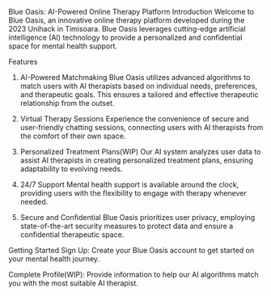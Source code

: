 Blue Oasis: AI-Powered Online Therapy Platform
Introduction
Welcome to Blue Oasis, an innovative online therapy platform developed during the 2023 Unihack in Timisoara. Blue Oasis leverages cutting-edge artificial intelligence (AI) technology to provide a personalized and confidential space for mental health support.

Features
1. AI-Powered Matchmaking
Blue Oasis utilizes advanced algorithms to match users with AI therapists based on individual needs, preferences, and therapeutic goals. This ensures a tailored and effective therapeutic relationship from the outset.

2. Virtual Therapy Sessions
Experience the convenience of secure and user-friendly chatting sessions, connecting users with AI therapists from the comfort of their own space.

3. Personalized Treatment Plans(WIP)
Our AI system analyzes user data to assist AI therapists in creating personalized treatment plans, ensuring adaptability to evolving needs.

4. 24/7 Support
Mental health support is available around the clock, providing users with the flexibility to engage with therapy whenever needed.

5. Secure and Confidential
Blue Oasis prioritizes user privacy, employing state-of-the-art security measures to protect data and ensure a confidential therapeutic space.

Getting Started
Sign Up:
Create your Blue Oasis account to get started on your mental health journey.

Complete Profile(WIP):
Provide information to help our AI algorithms match you with the most suitable AI therapist.
